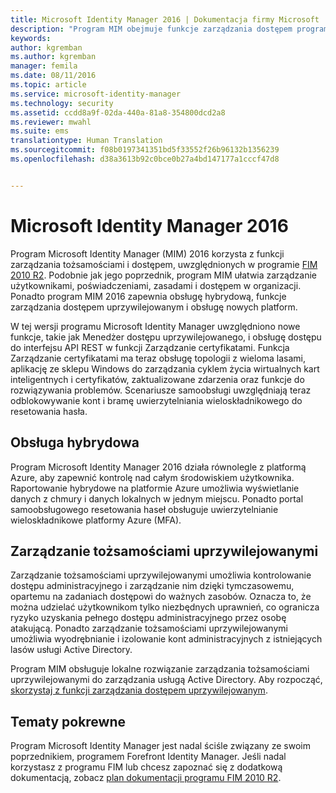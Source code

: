 ```yaml
---
title: Microsoft Identity Manager 2016 | Dokumentacja firmy Microsoft
description: "Program MIM obejmuje funkcje zarządzania dostępem programu FIM 2010 oraz pomaga w zarządzaniu użytkownikami, poświadczeniami, zasadami i dostępem w organizacji."
keywords: 
author: kgremban
ms.author: kgremban
manager: femila
ms.date: 08/11/2016
ms.topic: article
ms.service: microsoft-identity-manager
ms.technology: security
ms.assetid: ccdd8a9f-02da-440a-81a8-354800dcd2a8
ms.reviewer: mwahl
ms.suite: ems
translationtype: Human Translation
ms.sourcegitcommit: f08b0197341351bd5f33552f26b96132b1356239
ms.openlocfilehash: d38a3613b92c0bce0b27a4bd147177a1cccf47d8


---
```


# <a name="microsoft-identity-manager-2016"></a>Microsoft Identity Manager 2016
Program Microsoft Identity Manager (MIM) 2016 korzysta z funkcji zarządzania tożsamościami i dostępem, uwzględnionych w programie [FIM 2010 R2](https://technet.microsoft.com/library/jj133885.aspx). Podobnie jak jego poprzednik, program MIM ułatwia zarządzanie użytkownikami, poświadczeniami, zasadami i dostępem w organizacji.  Ponadto program MIM 2016 zapewnia obsługę hybrydową, funkcje zarządzania dostępem uprzywilejowanym i obsługę nowych platform.

W tej wersji programu Microsoft Identity Manager uwzględniono nowe funkcje, takie jak Menedżer dostępu uprzywilejowanego, i obsługę dostępu do interfejsu API REST w funkcji Zarządzanie certyfikatami. Funkcja Zarządzanie certyfikatami ma teraz obsługę topologii z wieloma lasami, aplikację ze sklepu Windows do zarządzania cyklem życia wirtualnych kart inteligentnych i certyfikatów, zaktualizowane zdarzenia oraz funkcje do rozwiązywania problemów. Scenariusze samoobsługi uwzględniają teraz odblokowywanie kont i bramę uwierzytelniania wieloskładnikowego do resetowania hasła.

## <a name="hybrid-experience"></a>Obsługa hybrydowa
Program Microsoft Identity Manager 2016 działa równolegle z platformą Azure, aby zapewnić kontrolę nad całym środowiskiem użytkownika. Raportowanie hybrydowe na platformie Azure umożliwia wyświetlanie danych z chmury i danych lokalnych w jednym miejscu. Ponadto portal samoobsługowego resetowania haseł obsługuje uwierzytelnianie wieloskładnikowe platformy Azure (MFA).

## <a name="privileged-identity-management"></a>Zarządzanie tożsamościami uprzywilejowanymi
Zarządzanie tożsamościami uprzywilejowanymi umożliwia kontrolowanie dostępu administracyjnego i zarządzanie nim dzięki tymczasowemu, opartemu na zadaniach dostępowi do ważnych zasobów. Oznacza to, że można udzielać użytkownikom tylko niezbędnych uprawnień, co ogranicza ryzyko uzyskania pełnego dostępu administracyjnego przez osobę atakującą. Ponadto zarządzanie tożsamościami uprzywilejowanymi umożliwia wyodrębnianie i izolowanie kont administracyjnych z istniejących lasów usługi Active Directory.

Program MIM obsługuje lokalne rozwiązanie zarządzania tożsamościami uprzywilejowanymi do zarządzania usługą Active Directory. Aby rozpocząć, [skorzystaj z funkcji zarządzania dostępem uprzywilejowanym](/microsoft-identity-manager/pam/privileged-identity-management-for-active-directory-domain-services).

## <a name="related-topics"></a>Tematy pokrewne
Program Microsoft Identity Manager jest nadal ściśle związany ze swoim poprzednikiem, programem Forefront Identity Manager. Jeśli nadal korzystasz z programu FIM lub chcesz zapoznać się z dodatkową dokumentacją, zobacz [plan dokumentacji programu FIM 2010 R2](https://technet.microsoft.com/library/jj133885.aspx).



<!--HONumber=Jan17_HO2-->


